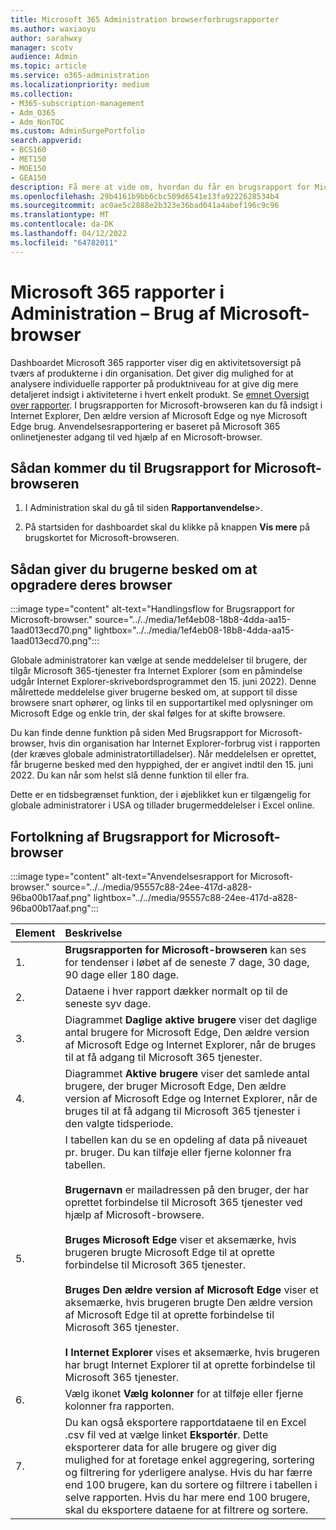 ```yaml
---
title: Microsoft 365 Administration browserforbrugsrapporter
ms.author: waxiaoyu
author: sarahwxy
manager: scotv
audience: Admin
ms.topic: article
ms.service: o365-administration
ms.localizationpriority: medium
ms.collection:
- M365-subscription-management
- Adm_O365
- Adm_NonTOC
ms.custom: AdminSurgePortfolio
search.appverid:
- BCS160
- MET150
- MOE150
- GEA150
description: Få mere at vide om, hvordan du får en brugsrapport for Microsoft-browseren ved hjælp af dashboardet Microsoft 365 Rapporter i Microsoft 365 Administration.
ms.openlocfilehash: 29b4161b9bb6cbc509d6541e13fa9222628534b4
ms.sourcegitcommit: ac0ae5c2888e2b323e36bad041a4abef196c9c96
ms.translationtype: MT
ms.contentlocale: da-DK
ms.lasthandoff: 04/12/2022
ms.locfileid: "64782011"
---
```

# <a name="microsoft-365-reports-in-the-admin-center---microsoft-browser-usage"></a>Microsoft 365 rapporter i Administration – Brug af Microsoft-browser

Dashboardet Microsoft 365 rapporter viser dig en aktivitetsoversigt på tværs af produkterne i din organisation. Det giver dig mulighed for at analysere individuelle rapporter på produktniveau for at give dig mere detaljeret indsigt i aktiviteterne i hvert enkelt produkt. Se [emnet Oversigt over rapporter](activity-reports.md). I brugsrapporten for Microsoft-browseren kan du få indsigt i Internet Explorer, Den ældre version af Microsoft Edge og nye Microsoft Edge brug. Anvendelsesrapportering er baseret på Microsoft 365 onlinetjenester adgang til ved hjælp af en Microsoft-browser.

## <a name="how-to-get-to-the-microsoft-browser-usage-report"></a>Sådan kommer du til Brugsrapport for Microsoft-browseren

1. I Administration skal du gå til siden **Rapportanvendelse**\>.<b><a href="https://go.microsoft.com/fwlink/p/?linkid=2074756" target="_blank"></a></b>

2. På startsiden for dashboardet skal du klikke på knappen **Vis mere** på brugskortet for Microsoft-browseren.

## <a name="how-to-notify-users-to-upgrade-their-browser"></a>Sådan giver du brugerne besked om at opgradere deres browser

:::image type="content" alt-text="Handlingsflow for Brugsrapport for Microsoft-browser." source="../../media/1ef4eb08-18b8-4dda-aa15-1aad013ecd70.png" lightbox="../../media/1ef4eb08-18b8-4dda-aa15-1aad013ecd70.png":::

Globale administratorer kan vælge at sende meddelelser til brugere, der tilgår Microsoft 365-tjenester fra Internet Explorer (som en påmindelse udgår Internet Explorer-skrivebordsprogrammet den 15. juni 2022). Denne målrettede meddelelse giver brugerne besked om, at support til disse browsere snart ophører, og links til en supportartikel med oplysninger om Microsoft Edge og enkle trin, der skal følges for at skifte browsere. 

Du kan finde denne funktion på siden Med Brugsrapport for Microsoft-browser, hvis din organisation har Internet Explorer-forbrug vist i rapporten (der kræves globale administratortilladelser). Når meddelelsen er oprettet, får brugerne besked med den hyppighed, der er angivet indtil den 15. juni 2022. Du kan når som helst slå denne funktion til eller fra.

Dette er en tidsbegrænset funktion, der i øjeblikket kun er tilgængelig for globale administratorer i USA og tillader brugermeddelelser i Excel online.

## <a name="interpret-the-microsoft-browser-usage-report"></a>Fortolkning af Brugsrapport for Microsoft-browser

:::image type="content" alt-text="Anvendelsesrapport for Microsoft-browser." source="../../media/95557c88-24ee-417d-a828-96ba00b17aaf.png" lightbox="../../media/95557c88-24ee-417d-a828-96ba00b17aaf.png":::

|Element|Beskrivelse|
|:-----|:-----|
|1. |**Brugsrapporten for Microsoft-browseren** kan ses for tendenser i løbet af de seneste 7 dage, 30 dage, 90 dage eller 180 dage. |
|2. |Dataene i hver rapport dækker normalt op til de seneste syv dage. |
|3. |Diagrammet **Daglige aktive brugere** viser det daglige antal brugere for Microsoft Edge, Den ældre version af Microsoft Edge og Internet Explorer, når de bruges til at få adgang til Microsoft 365 tjenester. |
|4. |Diagrammet **Aktive brugere** viser det samlede antal brugere, der bruger Microsoft Edge, Den ældre version af Microsoft Edge og Internet Explorer, når de bruges til at få adgang til Microsoft 365 tjenester i den valgte tidsperiode. |
|5. |I tabellen kan du se en opdeling af data på niveauet pr. bruger. Du kan tilføje eller fjerne kolonner fra tabellen. <br/><br/>**Brugernavn** er mailadressen på den bruger, der har oprettet forbindelse til Microsoft 365 tjenester ved hjælp af Microsoft-browsere.<br><br/>**Bruges Microsoft Edge** viser et aksemærke, hvis brugeren brugte Microsoft Edge til at oprette forbindelse til Microsoft 365 tjenester.<br/><br/>**Bruges Den ældre version af Microsoft Edge** viser et aksemærke, hvis brugeren brugte Den ældre version af Microsoft Edge til at oprette forbindelse til Microsoft 365 tjenester.<br/><br/>**I Internet Explorer** vises et aksemærke, hvis brugeren har brugt Internet Explorer til at oprette forbindelse til Microsoft 365 tjenester. |
|6. |Vælg ikonet **Vælg kolonner** for at tilføje eller fjerne kolonner fra rapporten.|
|7. |Du kan også eksportere rapportdataene til en Excel .csv fil ved at vælge linket **Eksportér**. Dette eksporterer data for alle brugere og giver dig mulighed for at foretage enkel aggregering, sortering og filtrering for yderligere analyse. Hvis du har færre end 100 brugere, kan du sortere og filtrere i tabellen i selve rapporten. Hvis du har mere end 100 brugere, skal du eksportere dataene for at filtrere og sortere.|
